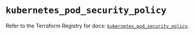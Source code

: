 # `kubernetes_pod_security_policy`

Refer to the Terraform Registry for docs: [`kubernetes_pod_security_policy`](https://registry.terraform.io/providers/hashicorp/kubernetes/2.38.0/docs/resources/pod_security_policy).

